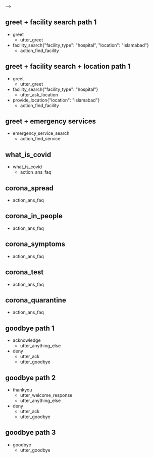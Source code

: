 <!-- ## happy path

- greet
  - utter_greet
- mood_great
  - utter_happy

## sad path 1

- greet
  - utter_greet
- mood_unhappy
  - utter_cheer_up
  - utter_did_that_help
- affirm
  - utter_happy

## sad path 2

- greet
  - utter_greet
- mood_unhappy
  - utter_cheer_up
  - utter_did_that_help
- deny
  - utter_goodbye

## say goodbye

- goodbye
  - utter_goodbye

## bot challenge

- bot_challenge
  - utter_iamabot --> -->

## greet + facility search path 1
* greet
  - utter_greet
* facility_search{"facility_type": "hospital", "location": "Islamabad"}
  - action_find_facility



## greet + facility search + location path 1
* greet
  - utter_greet
* facility_search{"facility_type": "hospital"}
  - utter_ask_location
* provide_location{"location": "Islamabad"}
  - action_find_facility



## greet + emergency services
* emergency_service_search
  - action_find_service

## what_is_covid
* what_is_covid
  - action_ans_faq
## corona_spread
  - action_ans_faq
## corona_in_people
  - action_ans_faq
## corona_symptoms
  - action_ans_faq
## corona_test
  - action_ans_faq
## corona_quarantine
  - action_ans_faq

## goodbye path 1
* acknowledge 
  - utter_anything_else
* deny
  - utter_ack
  - utter_goodbye

## goodbye path 2
* thankyou
  - utter_welcome_response
  - utter_anything_else
* deny
  - utter_ack
  - utter_goodbye

## goodbye path 3
* goodbye
  - utter_goodbye

